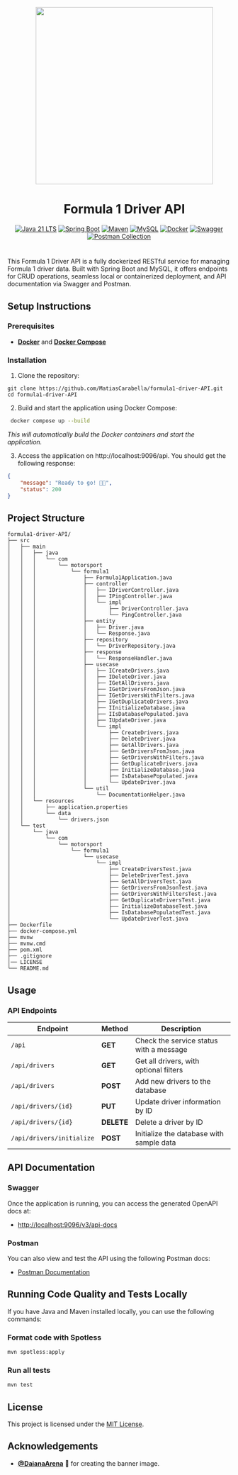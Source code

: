 <div id="user-content-toc">
  <ul align="center" style="list-style: none;">
    <img src="https://www.pngmart.com/files/23/F1-Logo-PNG-HD.png" width=400>
    <summary>
      <h1>Formula 1 Driver API</h1>
    </summary>
  </ul>
</div>
<div align="center">
  <a href="https://www.oracle.com/java/" target="_blank"><img src="https://img.shields.io/badge/dynamic/xml?url=https%3A%2F%2Fraw.githubusercontent.com%2FMatiasCarabella%2Fformula1-driver-API%2Fmain%2Fpom.xml&query=%2F%2F*%5Blocal-name()%3D'java.version'%5D&label=Java&labelColor=%23ED8B00&color=gray&logo=openjdk" alt="Java 21 LTS" /></a>
  <a href="https://spring.io/projects/spring-boot" target="_blank"><img src="https://img.shields.io/badge/dynamic/xml?url=https%3A%2F%2Fraw.githubusercontent.com%2FMatiasCarabella%2Fformula1-driver-API%2Fmain%2Fpom.xml&query=%2F%2F*%5Blocal-name()%3D'parent'%5D%2F*%5Blocal-name()%3D'version'%5D&label=Spring%20Boot&labelColor=6DB33F&color=gray&logo=springboot&logoColor=white" alt="Spring Boot" /></a>
  <a href="https://maven.apache.org/" target="_blank"><img src="https://img.shields.io/badge/Maven-C71A36?logo=apachemaven&logoColor=white" alt="Maven" /></a>
  <a href="https://www.mysql.com/" target="_blank"><img src="https://img.shields.io/badge/dynamic/xml?url=https%3A%2F%2Fraw.githubusercontent.com%2FMatiasCarabella%2Fformula1-driver-API%2Fmain%2Fpom.xml&query=%2F%2F*%5Blocal-name()%3D'mysql.version'%5D&label=MySQL&labelColor=4479A1&color=gray&logo=mysql&logoColor=white" alt="MySQL" /></a>
  <a href="https://www.docker.com/" target="_blank"><img src="https://img.shields.io/badge/Docker-2496ED?logo=docker&logoColor=fff" alt="Docker" /></a>
  <a href="https://swagger.io/" target="_blank"><img src="https://img.shields.io/badge/Swagger-85EA2D?logo=swagger&logoColor=black" alt="Swagger" /></a>
  <a href="https://documenter.getpostman.com/view/10146128/2s93JoxRFG" target="_blank"><img src="https://img.shields.io/badge/Postman-Collection-orange?logo=postman" alt="Postman Collection" /></a>
</div>
<h1></h1>

This Formula 1 Driver API is a fully dockerized RESTful service for managing Formula 1 driver data. Built with Spring Boot and MySQL, it offers endpoints for CRUD operations, seamless local or containerized deployment, and API documentation via Swagger and Postman.

## Setup Instructions

### Prerequisites
- [**Docker**](https://docs.docker.com/get-started/get-docker/) and [**Docker Compose**](https://docs.docker.com/compose/)

### Installation
1. Clone the repository:
```
git clone https://github.com/MatiasCarabella/formula1-driver-API.git
cd formula1-driver-API
```

2. Build and start the application using Docker Compose:
```bash
 docker compose up --build 
 ```
_This will automatically build the Docker containers and start the application._

3. Access the application on http://localhost:9096/api. You should get the following response:
```json
{
    "message": "Ready to go! 🚦🏁",
    "status": 200
}
 ```

## Project Structure
```
formula1-driver-API/
├── src
│   ├── main
│   │   ├── java
│   │   │   └── com
│   │   │       └── motorsport
│   │   │           └── formula1
│   │   │               ├── Formula1Application.java
│   │   │               ├── controller
│   │   │               │   ├── IDriverController.java
│   │   │               │   ├── IPingController.java
│   │   │               │   └── impl
│   │   │               │       ├── DriverController.java
│   │   │               │       └── PingController.java
│   │   │               ├── entity
│   │   │               │   ├── Driver.java
│   │   │               │   └── Response.java
│   │   │               ├── repository
│   │   │               │   └── DriverRepository.java
│   │   │               ├── response
│   │   │               │   └── ResponseHandler.java
│   │   │               ├── usecase
│   │   │               │   ├── ICreateDrivers.java
│   │   │               │   ├── IDeleteDriver.java
│   │   │               │   ├── IGetAllDrivers.java
│   │   │               │   ├── IGetDriversFromJson.java
│   │   │               │   ├── IGetDriversWithFilters.java
│   │   │               │   ├── IGetDuplicateDrivers.java
│   │   │               │   ├── IInitializeDatabase.java
│   │   │               │   ├── IIsDatabasePopulated.java
│   │   │               │   ├── IUpdateDriver.java
│   │   │               │   └── impl
│   │   │               │       ├── CreateDrivers.java
│   │   │               │       ├── DeleteDriver.java
│   │   │               │       ├── GetAllDrivers.java
│   │   │               │       ├── GetDriversFromJson.java
│   │   │               │       ├── GetDriversWithFilters.java
│   │   │               │       ├── GetDuplicateDrivers.java
│   │   │               │       ├── InitializeDatabase.java
│   │   │               │       ├── IsDatabasePopulated.java
│   │   │               │       └── UpdateDriver.java
│   │   │               └── util
│   │   │                   └── DocumentationHelper.java
│   │   └── resources
│   │       ├── application.properties
│   │       └── data
│   │           └── drivers.json
│   └── test
│       └── java
│           └── com
│               └── motorsport
│                   └── formula1
│                       └── usecase
│                           └── impl
│                               ├── CreateDriversTest.java
│                               ├── DeleteDriverTest.java
│                               ├── GetAllDriversTest.java
│                               ├── GetDriversFromJsonTest.java
│                               ├── GetDriversWithFiltersTest.java
│                               ├── GetDuplicateDriversTest.java
│                               ├── InitializeDatabaseTest.java
│                               ├── IsDatabasePopulatedTest.java
│                               └── UpdateDriverTest.java
├── Dockerfile
├── docker-compose.yml
├── mvnw
├── mvnw.cmd
├── pom.xml
├── .gitignore
│── LICENSE
└── README.md
```

## Usage
### API Endpoints

| Endpoint                     | Method | Description                              |
|------------------------------|--------|------------------------------------------|
| `/api`                        | **GET** | Check the service status with a message |
| `/api/drivers`                | **GET** | Get all drivers, with optional filters   |
| `/api/drivers`                | **POST**| Add new drivers to the database          |
| `/api/drivers/{id}`           | **PUT** | Update driver information by ID         |
| `/api/drivers/{id}`           | **DELETE**| Delete a driver by ID                   |
| `/api/drivers/initialize`     | **POST**| Initialize the database with sample data |

## API Documentation

### Swagger

Once the application is running, you can access the generated OpenAPI docs at:
- [http://localhost:9096/v3/api-docs](http://localhost:9096/v3/api-docs)

### Postman

You can also view and test the API using the following Postman docs:
- [Postman Documentation](https://documenter.getpostman.com/view/10146128/2s93JoxRFG)

## Running Code Quality and Tests Locally

If you have Java and Maven installed locally, you can use the following commands:

### Format code with Spotless
  ```sh
  mvn spotless:apply
  ```
### Run all tests
  ```sh
  mvn test
  ```

## License

This project is licensed under the [MIT License](LICENSE).

## Acknowledgements

- [**@DaianaArena**](https://github.com/DaianaArena) 💜 for creating the banner image.
